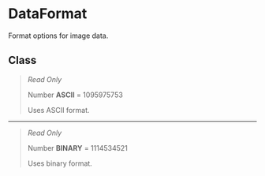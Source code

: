 # DataFormat
Format options for image data.

## Class
> *Read Only* 
> 
> Number **ASCII** = 1095975753
> 
> Uses ASCII format.
*** 
> *Read Only* 
> 
> Number **BINARY** = 1114534521
> 
> Uses binary format.

